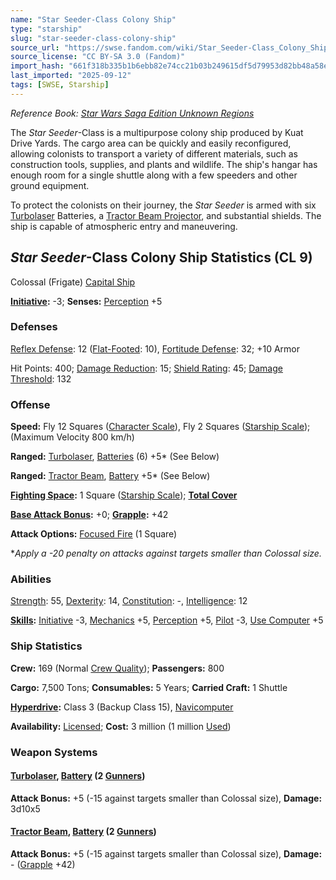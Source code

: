 ```yaml
---
name: "Star Seeder-Class Colony Ship"
type: "starship"
slug: "star-seeder-class-colony-ship"
source_url: "https://swse.fandom.com/wiki/Star_Seeder-Class_Colony_Ship"
source_license: "CC BY-SA 3.0 (Fandom)"
import_hash: "661f318b335b1b6ebb82e74cc21b03b249615df5d79953d82bb48a58e091c9c9"
last_imported: "2025-09-12"
tags: [SWSE, Starship]
---
```

*Reference Book: [Star Wars Saga Edition Unknown Regions](https://swse.fandom.com/wiki/Star_Wars_Saga_Edition_Unknown_Regions)*

The *Star Seeder*-Class is a multipurpose colony ship produced by Kuat Drive Yards. The cargo area can be quickly and easily reconfigured, allowing colonists to transport a variety of different materials, such as construction tools, supplies, and plants and wildlife. The ship's hangar has enough room for a single shuttle along with a few speeders and other ground equipment.

To protect the colonists on their journey, the *Star Seeder* is armed with six [Turbolaser](https://swse.fandom.com/wiki/Turbolaser) Batteries, a [Tractor Beam Projector](https://swse.fandom.com/wiki/Tractor_Beam_Projector), and substantial shields. The ship is capable of atmospheric entry and maneuvering.

## *Star Seeder*-Class Colony Ship Statistics (CL 9)
Colossal (Frigate) [Capital Ship](https://swse.fandom.com/wiki/Capital_Ship)

**[Initiative](https://swse.fandom.com/wiki/Initiative):** -3; **Senses:** [Perception](https://swse.fandom.com/wiki/Perception) +5
### Defenses
[Reflex Defense](https://swse.fandom.com/wiki/Reflex_Defense_(Vehicles)): 12 ([Flat-Footed](https://swse.fandom.com/wiki/Flat-Footed): 10), [Fortitude Defense](https://swse.fandom.com/wiki/Fortitude_Defense_(Vehicles)): 32; +10 Armor

Hit Points: 400; [Damage Reduction](https://swse.fandom.com/wiki/Damage_Reduction): 15; [Shield Rating](https://swse.fandom.com/wiki/Shield_Rating): 45; [Damage Threshold](https://swse.fandom.com/wiki/Damage_Threshold_(Vehicles)): 132
### Offense
**Speed:** Fly 12 Squares ([Character Scale](https://swse.fandom.com/wiki/Character_Scale)), Fly 2 Squares ([Starship Scale](https://swse.fandom.com/wiki/Starship_Scale)); (Maximum Velocity 800 km/h)

**Ranged:** [Turbolaser](https://swse.fandom.com/wiki/Turbolaser), [Batteries](https://swse.fandom.com/wiki/Batteries) (6) +5* (See Below)

**Ranged:** [Tractor Beam](https://swse.fandom.com/wiki/Tractor_Beam), [Battery](https://swse.fandom.com/wiki/Battery) +5* (See Below)

**[Fighting Space](https://swse.fandom.com/wiki/Fighting_Space):** 1 Square ([Starship Scale](https://swse.fandom.com/wiki/Starship_Scale)); **[Total Cover](https://swse.fandom.com/wiki/Total_Cover)**

**[Base Attack Bonus](https://swse.fandom.com/wiki/Base_Attack_Bonus):** +0; **[Grapple](https://swse.fandom.com/wiki/Grapple):** +42

**Attack Options:** [Focused Fire](https://swse.fandom.com/wiki/Focused_Fire) (1 Square)

**Apply a -20 penalty on attacks against targets smaller than Colossal size.*
### Abilities
[Strength](https://swse.fandom.com/wiki/Strength): 55, [Dexterity](https://swse.fandom.com/wiki/Dexterity): 14, [Constitution](https://swse.fandom.com/wiki/Constitution): -, [Intelligence](https://swse.fandom.com/wiki/Intelligence): 12

**[Skills](https://swse.fandom.com/wiki/Skills):** [Initiative](https://swse.fandom.com/wiki/Initiative) -3, [Mechanics](https://swse.fandom.com/wiki/Mechanics) +5, [Perception](https://swse.fandom.com/wiki/Perception) +5, [Pilot](https://swse.fandom.com/wiki/Pilot) -3, [Use Computer](https://swse.fandom.com/wiki/Use_Computer) +5
### Ship Statistics
**Crew:** 169 (Normal [Crew Quality](https://swse.fandom.com/wiki/Crew_Quality)); **Passengers:** 800

**Cargo:** 7,500 Tons; **Consumables:** 5 Years; **Carried Craft:** 1 Shuttle

**[Hyperdrive](https://swse.fandom.com/wiki/Hyperdrive):** Class 3 (Backup Class 15), [Navicomputer](https://swse.fandom.com/wiki/Navicomputer)

**Availability:** [Licensed](https://swse.fandom.com/wiki/Licensed); **Cost:** 3 million (1 million [Used](https://swse.fandom.com/wiki/Used))
### Weapon Systems
#### **[Turbolaser](https://swse.fandom.com/wiki/Turbolaser), [Battery](https://swse.fandom.com/wiki/Battery) (2 [Gunners](https://swse.fandom.com/wiki/Gunners))**
**Attack Bonus:** +5 (-15 against targets smaller than Colossal size), **Damage:** 3d10x5
#### **[Tractor Beam](https://swse.fandom.com/wiki/Tractor_Beam), [Battery](https://swse.fandom.com/wiki/Battery) (2 [Gunners](https://swse.fandom.com/wiki/Gunners))**
**Attack Bonus:** +5 (-15 against targets smaller than Colossal size), **Damage:** - ([Grapple](https://swse.fandom.com/wiki/Grapple) +42)